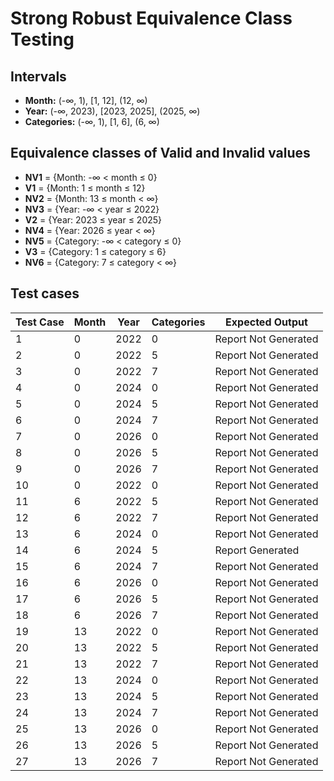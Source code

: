 # Strong Robust Equivalence Class Testing

## Intervals

- **Month:** (-∞, 1), [1, 12], (12, ∞)
- **Year:** (-∞, 2023), [2023, 2025], (2025, ∞)
- **Categories:** (-∞, 1), [1, 6], (6, ∞)

## Equivalence classes of Valid and Invalid values

- **NV1** = {Month: -∞ < month ≤ 0}
- **V1** = {Month: 1 ≤ month ≤ 12}
- **NV2** = {Month: 13 ≤ month < ∞}
- **NV3** = {Year: -∞ < year ≤ 2022}
- **V2** = {Year: 2023 ≤ year ≤ 2025}
- **NV4** = {Year: 2026 ≤ year < ∞}
- **NV5** = {Category: -∞ < category ≤ 0}
- **V3** = {Category: 1 ≤ category ≤ 6}
- **NV6** = {Category: 7 ≤ category < ∞}

## Test cases

| Test Case | Month | Year | Categories | Expected Output |
|-----------|-------|------|------------|-----------------|
| 1         | 0     | 2022 | 0          | Report Not Generated         |
| 2         | 0     | 2022 | 5          | Report Not Generated         |
| 3         | 0     | 2022 | 7          | Report Not Generated         |
| 4         | 0     | 2024 | 0          | Report Not Generated         |
| 5         | 0     | 2024 | 5          | Report Not Generated         |
| 6         | 0     | 2024 | 7          | Report Not Generated         |
| 7         | 0     | 2026 | 0          | Report Not Generated         |
| 8         | 0     | 2026 | 5          | Report Not Generated         |
| 9         | 0     | 2026 | 7          | Report Not Generated         |
| 10        | 0     | 2022 | 0          | Report Not Generated        |
| 11        | 6     | 2022 | 5          | Report Not Generated         |
| 12        | 6     | 2022 | 7          | Report Not Generated         |
| 13        | 6     | 2024 | 0          | Report Not Generated         |
| 14        | 6     | 2024 | 5          | Report Generated           |
| 15        | 6     | 2024 | 7          | Report Not Generated         |
| 16        | 6     | 2026 | 0          | Report Not Generated         |
| 17        | 6     | 2026 | 5          | Report Not Generated         |
| 18        | 6     | 2026 | 7          | Report Not Generated         |
| 19        | 13    | 2022 | 0          | Report Not Generated         |
| 20        | 13    | 2022 | 5          | Report Not Generated         |
| 21        | 13    | 2022 | 7          | Report Not Generated         |
| 22        | 13    | 2024 | 0          | Report Not Generated         |
| 23        | 13    | 2024 | 5          | Report Not Generated         |
| 24        | 13    | 2024 | 7          | Report Not Generated         |
| 25        | 13    | 2026 | 0          | Report Not Generated         |
| 26        | 13    | 2026 | 5          | Report Not Generated         |
| 27        | 13    | 2026 | 7          | Report Not Generated         |
